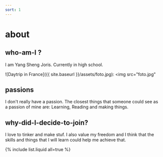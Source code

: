 ```yaml
---
sort: 1
---
```


# about 

## who-am-I ? 

I am Yang Sheng Joris. Currently in high school. 

![Daytrip in France]({{ site.baseurl }}/assets/foto.jpg):
<img src="foto.jpg"

## passions

I don't really have a passion. The closest things that someone could see as a passion of mine are: Learning, Reading and making things.

## why-did-I-decide-to-join? 

I love to tinker and make stuf. I also value my freedom and I think that the skills and things that I will learn could help me achieve that.
 




{% include list.liquid all=true %}
